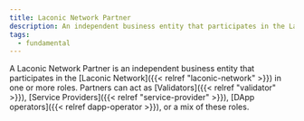 ```yaml
---
title: Laconic Network Partner
description: An independent business entity that participates in the Laconic Network
tags:
  - fundamental
---
```


A Laconic Network Partner is an independent business entity that participates in the [Laconic Network]({{< relref "laconic-network" >}}) in one or more roles. Partners can act as [Validators]({{< relref "validator" >}}), [Service Providers]({{< relref "service-provider" >}}), [DApp operators]({{< relref dapp-operator >}}), or a mix of these roles.



